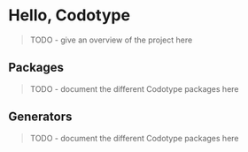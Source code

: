 # Hello, Codotype

> TODO - give an overview of the project here



## Packages

> TODO - document the different Codotype packages here



## Generators

> TODO - document the different Codotype packages here
